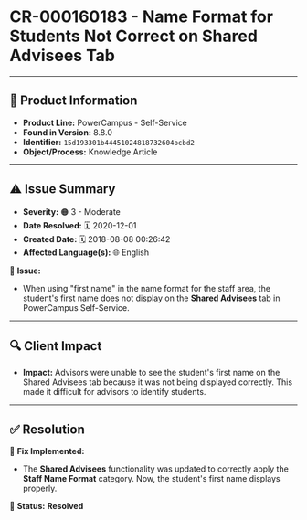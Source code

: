 # CR-000160183 - Name Format for Students Not Correct on Shared Advisees Tab  

---

## 📌 Product Information  
- **Product Line:** PowerCampus - Self-Service  
- **Found in Version:** 8.8.0  
- **Identifier:** `15d193301b44451024818732604bcbd2`  
- **Object/Process:** Knowledge Article  

---

## ⚠️ Issue Summary  
- **Severity:** 🟠 3 - Moderate  
- **Date Resolved:** 🗓️ 2020-12-01  
- **Created Date:** 🗓️ 2018-08-08 00:26:42  
- **Affected Language(s):** 🌐 English  

🔹 **Issue:**  
- When using "first name" in the name format for the staff area, the student's first name does not display on the **Shared Advisees** tab in PowerCampus Self-Service.

---

## 🔍 Client Impact  
- **Impact:** Advisors were unable to see the student's first name on the Shared Advisees tab because it was not being displayed correctly. This made it difficult for advisors to identify students.

---

## ✅ Resolution  
🔧 **Fix Implemented:**  
- The **Shared Advisees** functionality was updated to correctly apply the **Staff Name Format** category. Now, the student's first name displays properly.

🚀 **Status:** **Resolved**
